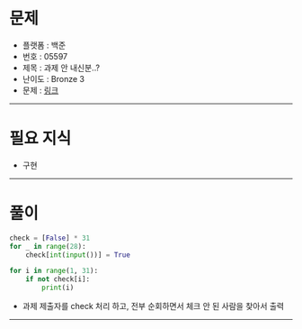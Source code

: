 # 문제
- 플랫폼 : 백준
- 번호 : 05597
- 제목 : 과제 안 내신분..?
- 난이도 : Bronze 3
- 문제 : <a href="https://www.acmicpc.net/problem/5597" target="_blank">링크</a>

---

# 필요 지식
- 구현

---

# 풀이
```python
check = [False] * 31
for _ in range(28):
    check[int(input())] = True

for i in range(1, 31):
    if not check[i]:
        print(i)
```
- 과제 제출자를 check 처리 하고, 전부 순회하면서 체크 안 된 사람을 찾아서 출력

---

